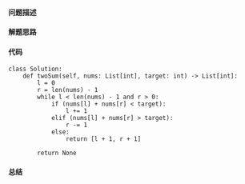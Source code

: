 #### 问题描述

#### 解题思路

#### 代码

    class Solution:
        def twoSum(self, nums: List[int], target: int) -> List[int]:
            l = 0
            r = len(nums) - 1
            while l < len(nums) - 1 and r > 0:
                if (nums[l] + nums[r] < target):
                    l += 1
                elif (nums[l] + nums[r] > target):
                    r -= 1
                else:
                    return [l + 1, r + 1]
            
            return None

#### 总结